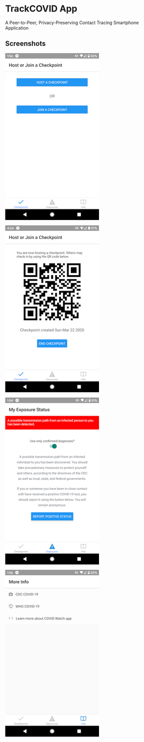 # TrackCOVID App
A Peer-to-Peer, Privacy-Preserving Contact Tracing Smartphone Application

## Screenshots

![Screenshot 1](doc/screen1.png)

![Screenshot 2](doc/screen2.png)

![Screenshot 3](doc/screen3.png)

![Screenshot 4](doc/screen4.png)
